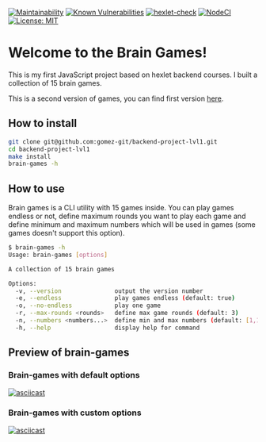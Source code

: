 [![Maintainability](https://api.codeclimate.com/v1/badges/c1484f7a6f9a3cd37df2/maintainability)](https://codeclimate.com/github/gomez-git/backend-project-lvl1/maintainability)
[![Known Vulnerabilities](https://snyk.io/test/github/gomez-git/backend-project-lvl1/badge.svg)](https://snyk.io/test/github/gomez-git/backend-project-lvl1)
[![hexlet-check](https://github.com/gomez-git/backend-project-lvl1/actions/workflows/hexlet-check.yml/badge.svg?branch=main)](https://github.com/gomez-git/backend-project-lvl1/actions/workflows/hexlet-check.yml)
[![NodeCI](https://github.com/gomez-git/backend-project-lvl1/actions/workflows/NodeCI.yml/badge.svg?branch=main)](https://github.com/gomez-git/backend-project-lvl1/actions/workflows/NodeCI.yml)
[![License: MIT](https://img.shields.io/badge/License-MIT-yellow.svg)](https://opensource.org/licenses/MIT)
# Welcome to the Brain Games!
This is my first JavaScript project based on hexlet backend courses. I built a collection of 15 brain games.

This is a second version of games, you can find first version [here](https://github.com/gomez-git/backend-project-lvl1/tree/v1.0.1).
## How to install
```bash
git clone git@github.com:gomez-git/backend-project-lvl1.git
cd backend-project-lvl1
make install
brain-games -h

```
## How to use
Brain games is a CLI utility with 15 games inside. You can play games endless or not, define maximum rounds you want to play each game and define minimum and maximum numbers which will be used in games (some games doesn't support this option).
```bash
$ brain-games -h
Usage: brain-games [options]

A collection of 15 brain games

Options:
  -v, --version               output the version number
  -e, --endless               play games endless (default: true)
  -o, --no-endless            play one game
  -r, --max-rounds <rounds>   define max game rounds (default: 3)
  -n, --numbers <numbers...>  define min and max numbers (default: [1,100])
  -h, --help                  display help for command
```
## Preview of brain-games
### Brain-games with default options
[![asciicast](https://asciinema.org/a/0U7QZqZh4T5huRVOfPyeY1VcT.svg)](https://asciinema.org/a/0U7QZqZh4T5huRVOfPyeY1VcT)
### Brain-games with custom options
[![asciicast](https://asciinema.org/a/eoAO5Y5IgBtLifATA2CXDTrih.svg)](https://asciinema.org/a/eoAO5Y5IgBtLifATA2CXDTrih)
